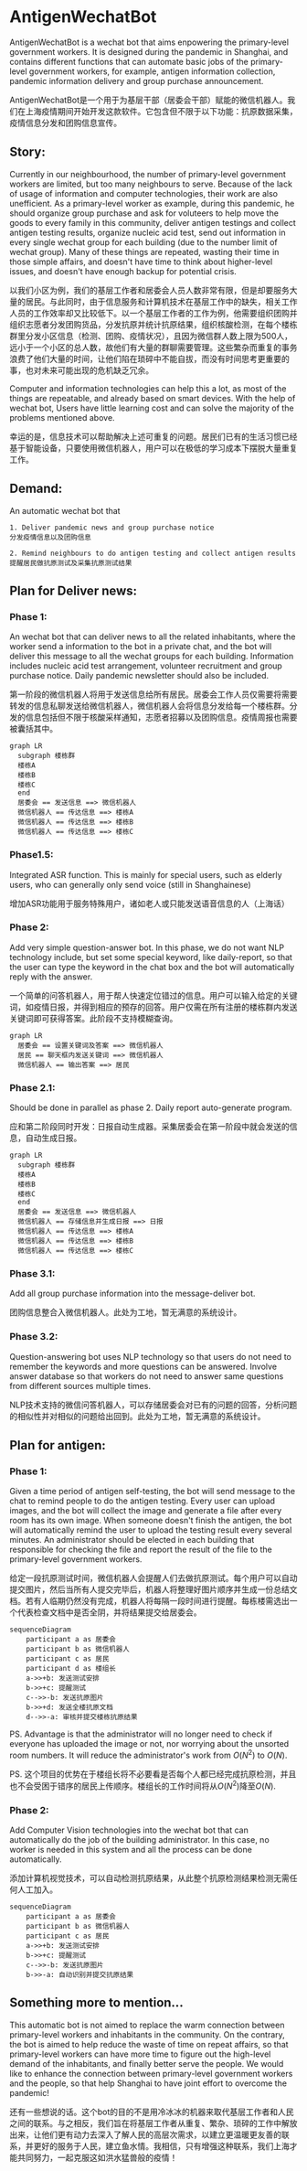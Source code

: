 # AntigenWechatBot 

AntigenWechatBot is a wechat bot that aims enpowering the primary-level government workers. It is designed during the pandemic in Shanghai, and contains different functions that can automate basic jobs of the primary-level government workers, for example, antigen information collection, pandemic information delivery and group purchase announcement.

AntigenWechatBot是一个用于为基层干部（居委会干部）赋能的微信机器人。我们在上海疫情期间开始开发这款软件。它包含但不限于以下功能：抗原数据采集，疫情信息分发和团购信息宣传。

## Story:

Currently in our neighbourhood, the number of primary-level government workers are limited, but too many neighbours to serve. Because of the lack of usage of information and computer technologies, their work are also unefficient. As a primary-level worker as example, during this pandemic, he should organize group purchase and ask for voluteers to help move the goods to every family in this community, deliver antigen testings and collect antigen testing results, organize nucleic acid test, send out information in every single wechat group for each building (due to the number limit of wechat group). Many of these things are repeated, wasting their time in those simple affairs, and doesn't have time to think about higher-level issues, and doesn't have enough backup for potential crisis. 

以我们小区为例，我们的基层工作者和居委会人员人数非常有限，但是却要服务大量的居民。与此同时，由于信息服务和计算机技术在基层工作中的缺失，相关工作人员的工作效率却又比较低下。以一个基层工作者的工作为例，他需要组织团购并组织志愿者分发团购货品，分发抗原并统计抗原结果，组织核酸检测，在每个楼栋群里分发小区信息（检测、团购、疫情状况），且因为微信群人数上限为500人，远小于一个小区的总人数，故他们有大量的群聊需要管理。这些繁杂而重复的事务浪费了他们大量的时间，让他们陷在琐碎中不能自拔，而没有时间思考更重要的事，也对未来可能出现的危机缺乏冗余。

Computer and information technologies can help this a lot, as most of the things are repeatable, and already based on smart devices. With the help of wechat bot, Users have little learning cost and can solve the majority of the problems mentioned above.

幸运的是，信息技术可以帮助解决上述可重复的问题。居民们已有的生活习惯已经基于智能设备，只要使用微信机器人，用户可以在极低的学习成本下摆脱大量重复工作。

## Demand:
An automatic wechat bot that   

    1. Deliver pandemic news and group purchase notice                         分发疫情信息以及团购信息  
    
    2. Remind neighbours to do antigen testing and collect antigen results     提醒居民做抗原测试及采集抗原测试结果  
    

## Plan for Deliver news:
### Phase 1:
An wechat bot that can deliver news to all the related inhabitants, where the worker send a information to the bot in a private chat, and the bot will deliver this message to all the wechat groups for each building. Information includes nucleic acid test arrangement, volunteer recruitment and group purchase notice. Daily pandemic newsletter should also be included.

第一阶段的微信机器人将用于发送信息给所有居民。居委会工作人员仅需要将需要转发的信息私聊发送给微信机器人，微信机器人会将信息分发给每一个楼栋群。分发的信息包括但不限于核酸采样通知，志愿者招募以及团购信息。疫情周报也需要被囊括其中。

```mermaid
graph LR
  subgraph 楼栋群
  楼栋A
  楼栋B
  楼栋C
  end
  居委会 == 发送信息 ==> 微信机器人
  微信机器人 == 传达信息 ==> 楼栋A
  微信机器人 == 传达信息 ==> 楼栋B
  微信机器人 == 传达信息 ==> 楼栋C
```

### Phase1.5:
Integrated ASR function.
This is mainly for special users, such as elderly users, who can generally only send voice (still in Shanghainese)

增加ASR功能用于服务特殊用户，诸如老人或只能发送语音信息的人（上海话）

### Phase 2:
Add very simple question-answer bot. In this phase, we do not want NLP technology include, but set some special keyword, like daily-report, so that the user can type the keyword in the chat box and the bot will automatically reply with the answer.

一个简单的问答机器人，用于帮人快速定位错过的信息。用户可以输入给定的关键词，如疫情日报，并得到相应的预存的回答。用户仅需在所有注册的楼栋群内发送关键词即可获得答案。此阶段不支持模糊查询。

```mermaid
graph LR
  居委会 == 设置关键词及答案 ==> 微信机器人
  居民 == 聊天框内发送关键词 ==> 微信机器人
  微信机器人 == 输出答案 ==> 居民
```

### Phase 2.1:
Should be done in parallel as phase 2. Daily report auto-generate program.

应和第二阶段同时开发：日报自动生成器。采集居委会在第一阶段中就会发送的信息，自动生成日报。

```mermaid
graph LR
  subgraph 楼栋群
  楼栋A
  楼栋B
  楼栋C
  end
  居委会 == 发送信息 ==> 微信机器人
  微信机器人 == 存储信息并生成日报 ==> 日报
  微信机器人 == 传达信息 ==> 楼栋A
  微信机器人 == 传达信息 ==> 楼栋B
  微信机器人 == 传达信息 ==> 楼栋C
```

### Phase 3.1:
Add all group purchase information into the message-deliver bot.

团购信息整合入微信机器人。此处为工地，暂无满意的系统设计。

### Phase 3.2:
Question-answering bot uses NLP technology so that users do not need to remember the keywords and more questions can be answered. Involve answer database so that workers do not need to answer same questions from different sources multiple times.

NLP技术支持的微信问答机器人，可以存储居委会对已有的问题的回答，分析问题的相似性并对相似的问题给出回到。此处为工地，暂无满意的系统设计。

## Plan for antigen:
### Phase 1:
Given a time period of antigen self-testing, the bot will send message to the chat to remind people to do the antigen testing. Every user can upload images, and the bot will collect the image and generate a file after every room has its own image. When someone doesn't finish the antigen, the bot will automatically remind the user to upload the testing result every several minutes. An administrator should be elected in each building that responsible for checking the file and report the result of the file to the primary-level government workers.

给定一段抗原测试时间，微信机器人会提醒人们去做抗原测试。每个用户可以自动提交图片，然后当所有人提交完毕后，机器人将整理好图片顺序并生成一份总结文档。若有人临期仍然没有完成，机器人将每隔一段时间进行提醒。每栋楼需选出一个代表检查文档中是否全阴，并将结果提交给居委会。

```mermaid
sequenceDiagram
    participant a as 居委会
    participant b as 微信机器人
    participant c as 居民
    participant d as 楼组长
    a->>+b: 发送测试安排
    b->>+c: 提醒测试
    c-->>-b: 发送抗原图片
    b->>+d: 发送全楼抗原文档
    d-->>-a: 审核并提交楼栋抗原结果
```

PS. Advantage is that the administrator will no longer need to check if everyone has uploaded the image or not, nor worrying about the unsorted room numbers. It will reduce the administrator's work from $O(N^2)$ to $O(N)$.

PS. 这个项目的优势在于楼组长将不必要看是否每个人都已经完成抗原检测，并且也不会受困于错序的居民上传顺序。楼组长的工作时间将从$O(N^2)$降至$O(N)$.
    
### Phase 2:
Add Computer Vision technologies into the wechat bot that can automatically do the job of the building administrator. In this case, no worker is needed in this system and all the process can be done automatically.

添加计算机视觉技术，可以自动检测抗原结果，从此整个抗原检测结果检测无需任何人工加入。

```mermaid
sequenceDiagram
    participant a as 居委会
    participant b as 微信机器人
    participant c as 居民
    a->>+b: 发送测试安排
    b->>+c: 提醒测试
    c-->>-b: 发送抗原图片
    b->>-a: 自动识别并提交抗原结果
```

## Something more to mention...
This automatic bot is not aimed to replace the warm connection between primary-level workers and inhabitants in the community. On the contrary, the bot is aimed to help reduce the waste of time on repeat affairs, so that primary-level workers can have more time to figure out the high-level demand of the inhabitants, and finally better serve the people. We would like to enhance the connection between primary-level government workers and the people, so that help Shanghai to have joint effort to overcome the pandemic!

还有一些想说的话。这个bot的目的不是用冷冰冰的机器来取代基层工作者和人民之间的联系。与之相反，我们旨在将基层工作者从重复、繁杂、琐碎的工作中解放出来，让他们更有动力去深入了解人民的高层次需求，以建立更温暖更友善的联系，并更好的服务于人民，建立鱼水情。我相信，只有增强这种联系，我们上海才能共同努力，一起克服这如洪水猛兽般的疫情！
